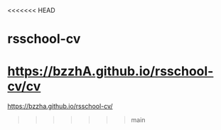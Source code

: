 <<<<<<< HEAD
# rsschool-cv
https://bzzhA.github.io/rsschool-cv/cv
=======
https://bzzha.github.io/rsschool-cv/
>>>>>>> main
